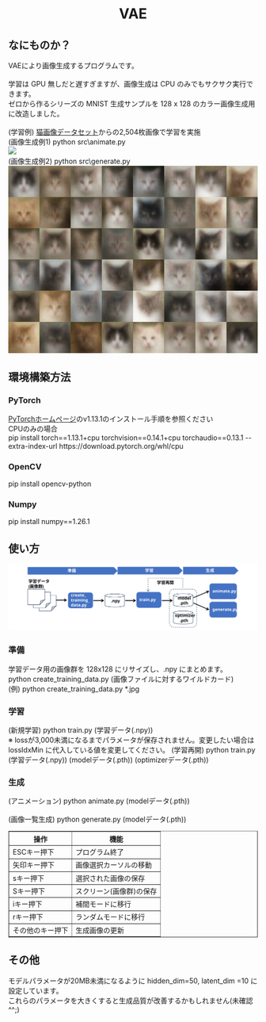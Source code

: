 <html lang="ja">
    <head>
        <meta charset="utf-8" />
    </head>
    <body>
        <h1><center>VAE</center></h1>
        <h2>なにものか？</h2>
        <p>
            VAEにより画像生成するプログラムです。<br><br>
            学習は GPU 無しだと遅すぎますが、画像生成は CPU のみでもサクサク実行できます。<br>
            ゼロから作るシリーズの MNIST 生成サンプルを 128 x 128 のカラー画像生成用に改造しました。<br><br>
            (学習例) <a href="https://images.cv/download/cat_face/5444">猫画像データセット</a>からの2,504枚画像で学習を実施<br>
            (画像生成例1) python src\animate.py<br>
            <img src="images/cats.gif"><br>
            (画像生成例2) python src\generate.py<br>
            <img src="images/cats.png">
        </p>
        <h2>環境構築方法</h2>
        <h3>PyTorch</h3>
        <p>
              <a href="https://pytorch.org/get-started/previous-versions/">PyTorchホームページ</a>のv1.13.1のインストール手順を参照ください<br>
              CPUのみの場合<br>
              pip install torch==1.13.1+cpu torchvision==0.14.1+cpu torchaudio==0.13.1 --extra-index-url https://download.pytorch.org/whl/cpu
        </p>
        <h3>OpenCV</h3>
        <p>
              pip install opencv-python<br>
        </p>
        <h3>Numpy</h3>
        <p>
              pip install numpy==1.26.1
        </p>
        <h2>使い方</h2>
        <img src="images/workflow.svg">
        <h3>準備</h3>
        <p>
            学習データ用の画像群を 128x128 にリサイズし、.npy にまとめます。<br>
            python create_training_data.py (画像ファイルに対するワイルドカード)<br>
            (例) python create_training_data.py  *.jpg
        </p>
        <h3>学習</h3>
        <p>
            (新規学習) python train.py (学習データ(.npy))<br>
            ※ lossが3,000未満になるまでパラメータが保存されません。変更したい場合は lossIdxMin に代入している値を変更してください。
            (学習再開) python train.py (学習データ(.npy)) (modelデータ(.pth)) (optimizerデータ(.pth))<br>
        </p>
        <h3>生成</h3>
        <p>
            (アニメーション) python animate.py (modelデータ(.pth))<br>
            <br>
            (画像一覧生成)   python generate.py (modelデータ(.pth))<br>
            <table border="1">
                <tr><th>操作</th><th>機能</th></tr>
                <tr><td>ESCキー押下</td><td>プログラム終了</td></tr>
                <tr><td>矢印キー押下</td><td>画像選択カーソルの移動</td></tr>
                <tr><td>sキー押下</td><td>選択された画像の保存</td></tr>
                <tr><td>Sキー押下</td><td>スクリーン(画像群)の保存</td></tr>
                <tr><td>iキー押下</td><td>補間モードに移行</td></tr>
                <tr><td>rキー押下</td><td>ランダムモードに移行</td></tr>
                <tr><td>その他のキー押下</td><td>生成画像の更新</td></tr>
            </table>
        </p>
        <h2>その他</h2>
        <p>
            モデルパラメータが20MB未満になるように hidden_dim=50, latent_dim =10 に設定しています。<br>
            これらのパラメータを大きくすると生成品質が改善するかもしれません(未確認^^;)
        </p>
    </body>
</html>
